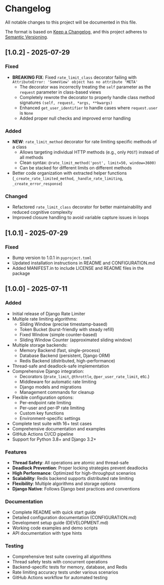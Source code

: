 # Changelog

All notable changes to this project will be documented in this file.

The format is based on [Keep a Changelog](https://keepachangelog.com/en/1.0.0/),
and this project adheres to [Semantic Versioning](https://semver.org/spec/v2.0.0.html).

## [1.0.2] - 2025-07-29

### Fixed
- **BREAKING FIX**: Fixed `rate_limit_class` decorator failing with `AttributeError: 'SomeView' object has no attribute 'META'`
  - The decorator was incorrectly treating the `self` parameter as the `request` parameter in class-based views
  - Completely rewrote the decorator to properly handle class method signatures `(self, request, *args, **kwargs)`
  - Enhanced `get_user_identifier` to handle cases where `request.user` is `None`
  - Added proper null checks and improved error handling

### Added
- **NEW**: `rate_limit_method` decorator for rate limiting specific methods of a class
  - Allows targeting individual HTTP methods (e.g., only `POST`) instead of all methods
  - Clean syntax: `@rate_limit_method('post', limit=50, window=3600)`
  - Can be stacked for different limits on different methods
- Better code organization with extracted helper functions (`_create_rate_limited_method`, `_handle_rate_limiting`, `_create_error_response`)

### Changed
- Refactored `rate_limit_class` decorator for better maintainability and reduced cognitive complexity
- Improved closure handling to avoid variable capture issues in loops

## [1.0.1] - 2025-07-29
### Fixed
- Bump version to 1.0.1 in `pyproject.toml`
- Updated installation instructions in README and CONFIGURATION.md
- Added MANIFEST.in to include LICENSE and README files in the package

## [1.0.0] - 2025-07-11

### Added
- Initial release of Django Rate Limiter
- Multiple rate limiting algorithms:
  - Sliding Window (precise timestamp-based)
  - Token Bucket (burst-friendly with steady refill)
  - Fixed Window (simple counter-based)
  - Sliding Window Counter (approximated sliding window)
- Multiple storage backends:
  - Memory Backend (fast, single-process)
  - Database Backend (persistent, Django ORM)
  - Redis Backend (distributed, high-performance)
- Thread-safe and deadlock-safe implementation
- Comprehensive Django integration:
  - Decorators (`@rate_limit`, `@throttle`, `@per_user_rate_limit`, etc.)
  - Middleware for automatic rate limiting
  - Django models and migrations
  - Management commands for cleanup
- Flexible configuration options:
  - Per-endpoint rate limiting
  - Per-user and per-IP rate limiting
  - Custom key functions
  - Environment-specific settings
- Complete test suite with 16+ test cases
- Comprehensive documentation and examples
- GitHub Actions CI/CD pipeline
- Support for Python 3.8+ and Django 3.2+

### Features
- **Thread Safety**: All operations are atomic and thread-safe
- **Deadlock Prevention**: Proper locking strategies prevent deadlocks
- **High Performance**: Optimized for high-throughput scenarios
- **Scalability**: Redis backend supports distributed rate limiting
- **Flexibility**: Multiple algorithms and storage options
- **Django Native**: Follows Django best practices and conventions

### Documentation
- Complete README with quick start guide
- Detailed configuration documentation (CONFIGURATION.md)
- Development setup guide (DEVELOPMENT.md)
- Working code examples and demo scripts
- API documentation with type hints

### Testing
- Comprehensive test suite covering all algorithms
- Thread safety tests with concurrent operations
- Backend-specific tests for memory, database, and Redis
- Rate limiting accuracy tests under various scenarios
- GitHub Actions workflow for automated testing

